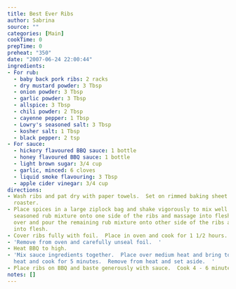 ```yaml
---
title: Best Ever Ribs
author: Sabrina
source: ""
categories: [Main]
cookTime: 0
prepTime: 0
preheat: "350"
date: "2007-06-24 22:00:44"
ingredients:
- For rub:
  - baby back pork ribs: 2 racks
  - dry mustard powder: 3 Tbsp
  - onion powder: 3 Tbsp
  - garlic powder: 3 Tbsp
  - allspice: 3 Tbsp
  - chili powder: 2 Tbsp
  - cayenne pepper: 1 Tbsp
  - Lowry's seasoned salt: 3 Tbsp
  - kosher salt: 1 Tbsp
  - black pepper: 2 tsp
- For sauce:
  - hickory flavoured BBQ sauce: 1 bottle
  - honey flavoured BBQ sauce: 1 bottle
  - light brown sugar: 3/4 cup
  - garlic, minced: 6 cloves
  - liquid smoke flavouring: 3 Tbsp
  - apple cider vinegar: 3/4 cup
directions:
- Wash ribs and pat dry with paper towels.  Set on rimmed baking sheet or in a large
  roaster.
- Place spices in a large ziplock bag and shake vigorously to mix well.  Pour half
  seasoned rub mixture onto one side of the ribs and massage into flesh.  turn ribs
  over and pour the remaining rub mixture onto other side of the ribs and massage
  into flesh.
- Cover ribs fully with foil.  Place in oven and cook for 1 1/2 hours.
- 'Remove from oven and carefully unseal foil.  '
- Heat BBQ to high.
- 'Mix sauce ingredients together.  Place over medium heat and bring to a boil.  Lower
  heat and cook for 5 minutes.  Remove from heat and set aside.  '
- Place ribs on BBQ and baste generously with sauce.  Cook 4 - 6 minutes a side.
notes: []
---
```


